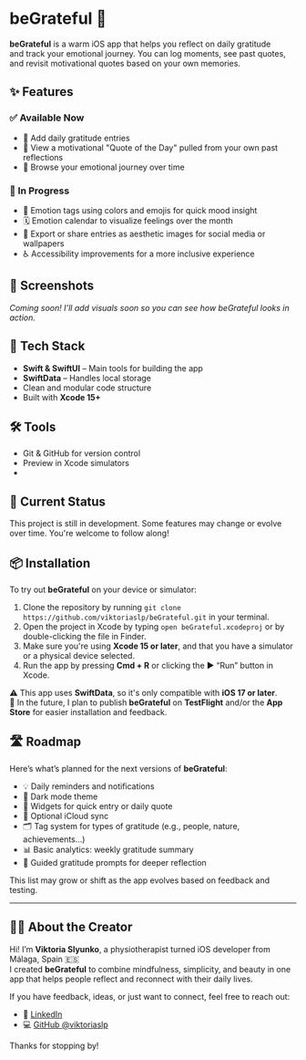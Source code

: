 # beGrateful 🌱

**beGrateful** is a warm iOS app that helps you reflect on daily gratitude  
and track your emotional journey. You can log moments, see past quotes,  
and revisit motivational quotes based on your own memories.

## ✨ Features

### ✅ Available Now
- 📝 Add daily gratitude entries
- 💬 View a motivational "Quote of the Day" pulled from your own past reflections
- 📅 Browse your emotional journey over time

### 🚧 In Progress
- 🌈 Emotion tags using colors and emojis for quick mood insight
- 🗓️ Emotion calendar to visualize feelings over the month
- 💌 Export or share entries as aesthetic images for social media or wallpapers
- ♿ Accessibility improvements for a more inclusive experience


## 📱 Screenshots
*Coming soon! I’ll add visuals soon so you can see how beGrateful looks in action.*

## 🔧 Tech Stack

- **Swift & SwiftUI** – Main tools for building the app
- **SwiftData** – Handles local storage
- Clean and modular code structure
- Built with **Xcode 15+**

  
## 🛠️ Tools

- Git & GitHub for version control
- Preview in Xcode simulators
- 
## 🚧 Current Status

This project is still in development. Some features may change or evolve over time. You're welcome to follow along!

## 📦 Installation

To try out **beGrateful** on your device or simulator:

1. Clone the repository by running `git clone https://github.com/viktoriaslp/beGrateful.git` in your terminal.
2. Open the project in Xcode by typing `open beGrateful.xcodeproj` or by double-clicking the file in Finder.
3. Make sure you're using **Xcode 15 or later**, and that you have a simulator or a physical device selected.
4. Run the app by pressing **Cmd + R** or clicking the ▶️ “Run” button in Xcode.

⚠️ This app uses **SwiftData**, so it's only compatible with **iOS 17 or later**.  
🚀 In the future, I plan to publish **beGrateful** on **TestFlight** and/or the **App Store** for easier installation and feedback.

## 🛣️ Roadmap

Here’s what’s planned for the next versions of **beGrateful**:

- 💡 Daily reminders and notifications
- 🌙 Dark mode theme
- 🧩 Widgets for quick entry or daily quote
- 🛜 Optional iCloud sync
- 🗂️ Tag system for types of gratitude (e.g., people, nature, achievements…)
- 📊 Basic analytics: weekly gratitude summary
- 🧘 Guided gratitude prompts for deeper reflection

This list may grow or shift as the app evolves based on feedback and testing.

---

## 👩‍💻 About the Creator

Hi! I’m **Viktoria Slyunko**, a physiotherapist turned iOS developer from Málaga, Spain 🇪🇸  
I created **beGrateful** to combine mindfulness, simplicity, and beauty in one app that helps people reflect and reconnect with their daily lives.

If you have feedback, ideas, or just want to connect, feel free to reach out:

- 💼 [LinkedIn](https://www.linkedin.com/in/viktoria-slyunko/)  
- 💻 [GitHub @viktoriaslp](https://github.com/viktoriaslp)

Thanks for stopping by!
